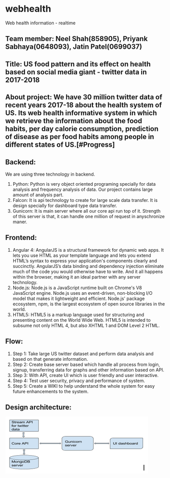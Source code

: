 # webhealth
Web health information - realtime

## Team member: Neel Shah(858905), Priyank Sabhaya(0648093), Jatin Patel(0699037)

## Title: US food pattern and its effect on health based on social media giant - twitter data in 2017-2018

## About project: We have 30 million twitter data of recent years 2017-18 about the health system of US. Its web health informative system in which we retrieve the information about the food habits, per day calorie consumption, prediction of disease as per food habits among people in different states of US.[#Progress]

## Backend:
We are using three technology in backend.
1. Python: Python is very object oriented programing specially for data analysis and frequency analysis of data. Our project contains large amount of analysis part.
2. Falcon: It is api technology to create for large scale data transfer. It is design specially for dashboard type data transfer.
3. Gunicorn: It is main server where all our core api run top of it. Strength of this server is that, it can handle one million of request in anyschronize maner.

## Frontend: 
1. Angular 4: AngularJS is a structural framework for dynamic web apps. It lets you use HTML as your template language and lets you extend HTML’s syntax to express your application's components clearly and succinctly. AngularJS’s data binding and dependency injection eliminate much of the code you would otherwise have to write. And it all happens within the browser, making it an ideal partner with any server technology.
2. Node.js: Node.js is a JavaScript runtime built on Chrome's V8 JavaScript engine. Node.js uses an event-driven, non-blocking I/O model that makes it lightweight and efficient. Node.js' package ecosystem, npm, is the largest ecosystem of open source libraries in the world.
3. HTML5: HTML5 is a markup language used for structuring and presenting content on the World Wide Web. HTML5 is intended to subsume not only HTML 4, but also XHTML 1 and DOM Level 2 HTML.

## Flow:
1. Step 1: Take large US twitter dataset and perform data analysis and based on that generate information.
2. Step 2: Create base server based which handle all process from login, signup, transferring data for graphs and other information based on API.
3. Step 3: With API, create UI which is user friendly and user interactive.
4. Step 4: Test user security, privacy and performance of system.
5. Step 5: Create a WIKI to help understand the whole system for easy future enhancements to the system.

## Design architecture:

![Structure](/archi.png)


